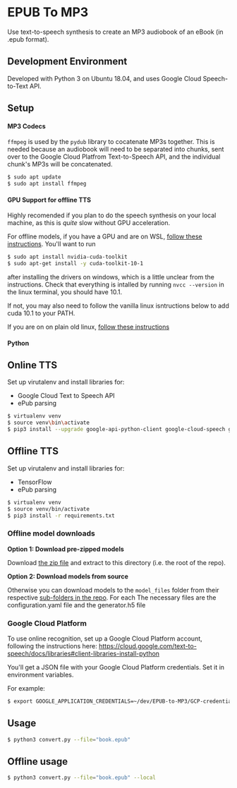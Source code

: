 # EPUB To MP3
Use text-to-speech synthesis to create an MP3 audiobook of an eBook (in .epub format).

## Development Environment
Developed with Python 3 on Ubuntu 18.04, and uses Google Cloud Speech-to-Text API.

## Setup

#### MP3 Codecs
`ffmpeg` is used by the `pydub` library to cocatenate MP3s together. This is needed
because an audiobook will need to be separated into chunks, sent over to the Google
Cloud Platfrom Text-to-Speech API, and the individual chunk's MP3s will be concatenated.

```sh
$ sudo apt update
$ sudo apt install ffmpeg 
```

#### GPU Support for offline TTS
Highly recomended if you plan to do the speech synthesis on your local machine, as this is _quite_ slow without GPU acceleration.

For offline models, if you have a GPU and are on WSL, [follow these instructions](https://docs.nvidia.com/cuda/wsl-user-guide/index.html). You'll want to run
 ```sh
$ sudo apt install nvidia-cuda-toolkit
$ sudo apt-get install -y cuda-toolkit-10-1
``` 
after installing the drivers on windows, which is a little unclear from the instructions. Check that everything is intalled by running ```nvcc --version``` in the linux terminal, you should have 10.1.

If not, you may also need to follow the vanilla linux isntructions below to add cuda 10.1 to your PATH.

If you are on on plain old linux, [follow these instructions](https://medium.com/@exesse/cuda-10-1-installation-on-ubuntu-18-04-lts-d04f89287130)


#### Python
## Online TTS
Set up virutalenv and install libraries for:
* Google Cloud Text to Speech API
* ePub parsing

```sh
$ virtualenv venv
$ source venv\bin\activate
$ pip3 install --upgrade google-api-python-client google-cloud-speech google-cloud-texttospeech EbookLib bs4 xml-cleaner pydub
```
## Offline TTS
Set up virutalenv and install libraries for:
* TensorFlow
* ePub parsing

```sh
$ virtualenv venv
$ source venv/bin/activate
$ pip3 install -r requirements.txt
```
### Offline model downloads
**Option 1: Download pre-zipped models**

Download [the zip file](https://drive.google.com/file/d/1fcc8Rdl9WemkwFoiLg4p22vilwd5h8KV/view?usp=sharing) and extract to this directory (i.e. the root of the repo).

**Option 2: Download models from source**

Otherwise you can download models to the ```model_files``` folder from their respective [sub-folders in the repo](https://github.com/TensorSpeech/TensorFlowTTS/tree/master/examples). For each The necessary files are the configuration.yaml file and the generator.h5 file

### Google Cloud Platform
To use online recognition, set up a Google Cloud Platform account, following the instructions here: 
https://cloud.google.com/text-to-speech/docs/libraries#client-libraries-install-python

You'll get a JSON file with your Google Cloud Platform credentials. Set it in environment variables.

For example:
```sh
$ export GOOGLE_APPLICATION_CREDENTIALS=~/dev/EPUB-to-MP3/GCP-credentials.json
```

## Usage
```sh
$ python3 convert.py --file="book.epub"
```

## Offline usage
```sh
$ python3 convert.py --file="book.epub" --local
```